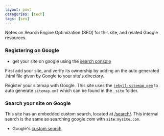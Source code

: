 ```yaml
---
layout: post
categories: [tech]
tags: [seo]
---
```


Notes on Search Engine Optimization (SEO) for this site, and related Google resources.

<!--excerpt separator -->

### Registering on Google

- get your site on google using the [search console](https://www.google.com/webmasters/tools/home?hl=en)  

First add your site, and verify its ownership by adding an the auto generated .html file given by Google to your site's directory.  

Register your sitemap with Google. This site uses the [`jekyll-sitemap gem`](https://github.com/jekyll/jekyll-sitemap) to auto generate `sitemap.xml` which can be found in the `_site` folder.  

### Search your site on Google

This site has an embedded custom search, located at [/search/](https://knanne.github.io/search/). This internal search is the same as searching google.com with `site:mysite.com`.  

- Google's [custom search](https://cse.google.com/)
